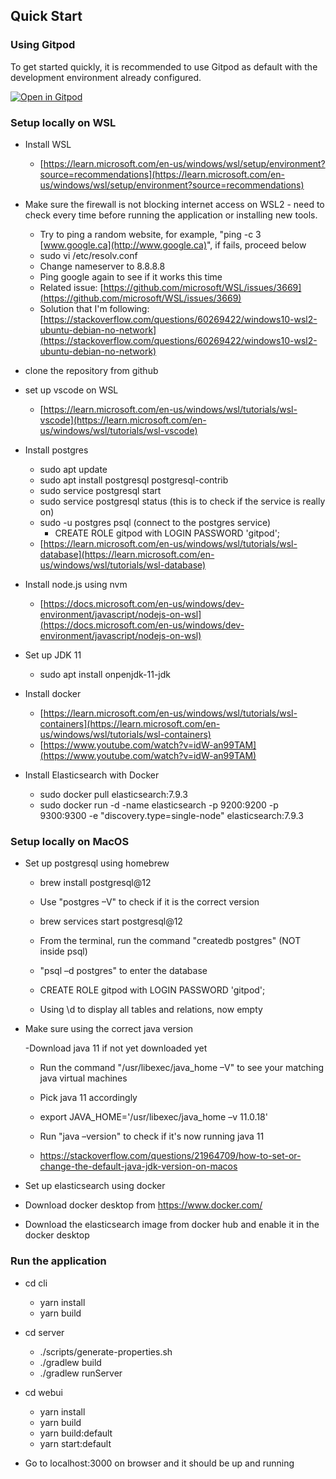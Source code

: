 ## Quick Start

### Using Gitpod

To get started quickly, it is recommended to use Gitpod as default with the development environment already configured.

[![Open in Gitpod](https://gitpod.io/button/open-in-gitpod.svg)](https://gitpod.io/#https://github.com/eclipse/openvsx)

### Setup locally on WSL

- Install WSL

  - [https://learn.microsoft.com/en-us/windows/wsl/setup/environment?source=recommendations](https://learn.microsoft.com/en-us/windows/wsl/setup/environment?source=recommendations)

- Make sure the firewall is not blocking internet access on WSL2 - need to check every time before running the application or installing new tools.

  - Try to ping a random website, for example, "ping -c 3 [www.google.ca](http://www.google.ca)", if fails, proceed below
  - sudo vi /etc/resolv.conf
  - Change nameserver to 8.8.8.8
  - Ping google again to see if it works this time
  - Related issue: [https://github.com/microsoft/WSL/issues/3669](https://github.com/microsoft/WSL/issues/3669)
  - Solution that I'm following: [https://stackoverflow.com/questions/60269422/windows10-wsl2-ubuntu-debian-no-network](https://stackoverflow.com/questions/60269422/windows10-wsl2-ubuntu-debian-no-network)

- clone the repository from github
- set up vscode on WSL

  - [https://learn.microsoft.com/en-us/windows/wsl/tutorials/wsl-vscode](https://learn.microsoft.com/en-us/windows/wsl/tutorials/wsl-vscode)

- Install postgres

  - sudo apt update
  - sudo apt install postgresql postgresql-contrib
  - sudo service postgresql start
  - sudo service postgresql status (this is to check if the service is really on)
  - sudo -u postgres psql (connect to the postgres service)
    - CREATE ROLE gitpod with LOGIN PASSWORD 'gitpod';
  - [https://learn.microsoft.com/en-us/windows/wsl/tutorials/wsl-database](https://learn.microsoft.com/en-us/windows/wsl/tutorials/wsl-database)

- Install node.js using nvm

  - [https://docs.microsoft.com/en-us/windows/dev-environment/javascript/nodejs-on-wsl](https://docs.microsoft.com/en-us/windows/dev-environment/javascript/nodejs-on-wsl)

- Set up JDK 11

  - sudo apt install onpenjdk-11-jdk

- Install docker

  - [https://learn.microsoft.com/en-us/windows/wsl/tutorials/wsl-containers](https://learn.microsoft.com/en-us/windows/wsl/tutorials/wsl-containers)
  - [https://www.youtube.com/watch?v=idW-an99TAM](https://www.youtube.com/watch?v=idW-an99TAM)

- Install Elasticsearch with Docker

  - sudo docker pull elasticsearch:7.9.3
  - sudo docker run -d -name elasticsearch -p 9200:9200 -p 9300:9300 -e "discovery.type=single-node" elasticsearch:7.9.3

### Setup locally on MacOS

- Set up postgresql using homebrew

  - brew install postgresql@12

  - Use "postgres –V" to check if it is the correct version

  - brew services start postgresql@12

  - From the terminal, run the command "createdb postgres" (NOT inside psql)

  - "psql –d postgres" to enter the database

  - CREATE ROLE gitpod with LOGIN PASSWORD 'gitpod';

  - Using \d to display all tables and relations, now empty

- Make sure using the correct java version

  -Download java 11 if not yet downloaded yet

  - Run the command "/usr/libexec/java_home –V" to see your matching java virtual machines

  - Pick java 11 accordingly

  - export JAVA_HOME='/usr/libexec/java_home –v 11.0.18'

  - Run "java –version" to check if it's now running java 11

  - https://stackoverflow.com/questions/21964709/how-to-set-or-change-the-default-java-jdk-version-on-macos

- Set up elasticsearch using docker

- Download docker desktop from https://www.docker.com/

- Download the elasticsearch image from docker hub and enable it in the docker desktop

### Run the application

- cd cli

  - yarn install
  - yarn build

- cd server

  - ./scripts/generate-properties.sh
  - ./gradlew build
  - ./gradlew runServer

- cd webui
  - yarn install
  - yarn build
  - yarn build:default
  - yarn start:default
- Go to localhost:3000 on browser and it should be up and running
